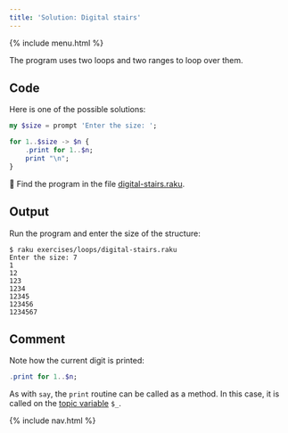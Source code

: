 ```yaml
---
title: 'Solution: Digital stairs'
---
```


{% include menu.html %}

The program uses two loops and two ranges to loop over them.

## Code

Here is one of the possible solutions:

```raku
my $size = prompt 'Enter the size: ';

for 1..$size -> $n {
    .print for 1..$n;
    print "\n";
}
```

🦋 Find the program in the file [digital-stairs.raku](https://github.com/ash/raku-course/blob/master/exercises/loops/digital-stairs.raku).

## Output

Run the program and enter the size of the structure:

```console
$ raku exercises/loops/digital-stairs.raku
Enter the size: 7
1
12
123
1234
12345
123456
1234567
```

## Comment

Note how the current digit is printed:

```raku
.print for 1..$n;
```

As with `say`, the `print` routine can be called as a method. In this case, it is called on the [topic variable](/raku-course/essentials/loops/topic) `$_`.

{% include nav.html %}
